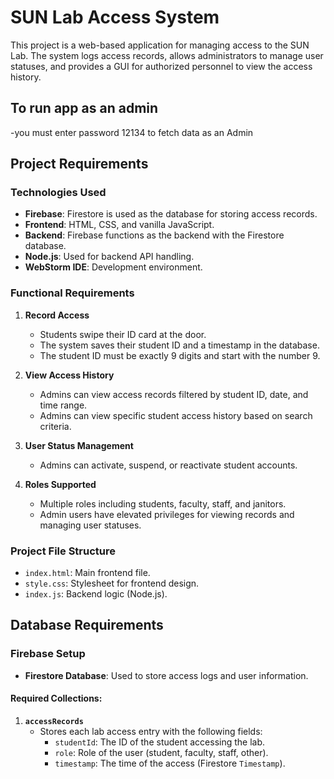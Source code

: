 # SUN Lab Access System

This project is a web-based application for managing access to the SUN Lab. The system logs access records, allows administrators to manage user statuses, and provides a GUI for authorized personnel to view the access history.

## To run app as an admin

-you must enter password 12134 to fetch data as an Admin


## Project Requirements

### Technologies Used

- **Firebase**: Firestore is used as the database for storing access records.
- **Frontend**: HTML, CSS, and vanilla JavaScript.
- **Backend**: Firebase functions as the backend with the Firestore database.
- **Node.js**: Used for backend API handling.
- **WebStorm IDE**: Development environment.
  
### Functional Requirements

1. **Record Access**
   - Students swipe their ID card at the door.
   - The system saves their student ID and a timestamp in the database.
   - The student ID must be exactly 9 digits and start with the number 9.

2. **View Access History**
   - Admins can view access records filtered by student ID, date, and time range.
   - Admins can view specific student access history based on search criteria.

3. **User Status Management**
   - Admins can activate, suspend, or reactivate student accounts.

4. **Roles Supported**
   - Multiple roles including students, faculty, staff, and janitors.
   - Admin users have elevated privileges for viewing records and managing user statuses.

### Project File Structure

- `index.html`: Main frontend file.
- `style.css`: Stylesheet for frontend design.
- `index.js`: Backend logic (Node.js).
  
## Database Requirements

### Firebase Setup

- **Firestore Database**: Used to store access logs and user information.
  
#### Required Collections:

1. **`accessRecords`**
   - Stores each lab access entry with the following fields:
     - `studentId`: The ID of the student accessing the lab.
     - `role`: Role of the user (student, faculty, staff, other).
     - `timestamp`: The time of the access (Firestore `Timestamp`).



